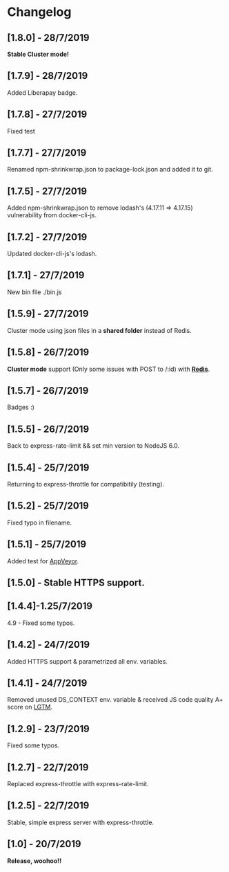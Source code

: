 # Changelog

## [1.8.0] - 28/7/2019
**Stable Cluster mode!**

## [1.7.9] - 28/7/2019
Added Liberapay badge.

## [1.7.8] - 27/7/2019
Fixed test

## [1.7.7] - 27/7/2019
Renamed npm-shrinkwrap.json to package-lock.json and added it to git.

## [1.7.5] - 27/7/2019
Added npm-shrinkwrap.json to remove lodash's (4.17.11 => 4.17.15) vulnerability from docker-cli-js.

## [1.7.2] - 27/7/2019
Updated docker-cli-js's lodash.

## [1.7.1] - 27/7/2019
New bin file ./bin.js

## [1.5.9] - 27/7/2019
Cluster mode using json files in a **shared folder** instead of Redis.

## [1.5.8] - 26/7/2019
**Cluster mode** support (Only some issues with POST to /:id) with **[Redis]("https://redis.io" "Redis")**.

## [1.5.7] - 26/7/2019
Badges :)

## [1.5.5] - 26/7/2019
Back to express-rate-limit && set min version to NodeJS 6.0.

## [1.5.4] - 25/7/2019
Returning to express-throttle for compatibitily (testing).

## [1.5.2] - 25/7/2019
Fixed typo in filename.

## [1.5.1] - 25/7/2019
Added test for [AppVeyor](https://appveyor.com/ "AppVeyor").

## [1.5.0] - **Stable HTTPS support.**

## [1.4.4]-1.25/7/2019
4.9 - Fixed some typos.

## [1.4.2] - 24/7/2019
Added HTTPS support & parametrized all env. variables.

## [1.4.1] - 24/7/2019
Removed unused DS_CONTEXT env. variable & received JS code quality A+ score on [LGTM](https://lgtm.com "LGTM").

## [1.2.9] - 23/7/2019
Fixed some typos.

## [1.2.7] - 22/7/2019
Replaced express-throttle with express-rate-limit.

## [1.2.5] - 22/7/2019
Stable, simple express server with express-throttle.

## [1.0] - 20/7/2019
**Release, woohoo!!**